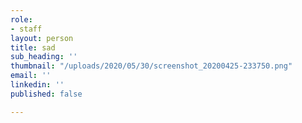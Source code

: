 ```yaml
---
role:
- staff
layout: person
title: sad
sub_heading: ''
thumbnail: "/uploads/2020/05/30/screenshot_20200425-233750.png"
email: ''
linkedin: ''
published: false

---
```

